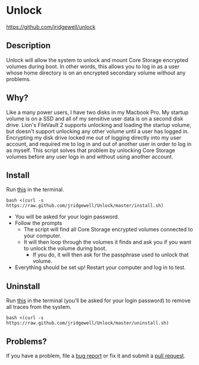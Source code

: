Unlock
=========

https://github.com/jridgewell/unlock

## Description

Unlock will allow the system to unlock and mount Core Storage encrypted volumes during boot. In other words, this allows you to log in as a user whose home directory is on an encrypted secondary volume without any problems.

## Why?

Like a many power users, I have two disks in my Macbook Pro. My startup volume is on a SSD and all of my sensitive user data is on a second disk drive. Lion's FileVault 2 supports unlocking and loading the startup volume, but doesn't support unlocking any other volume until a user has logged in. Encrypting my disk drive locked me out of logging directly into my user account, and required me to log in and out of another user in order to log in as myself. This script solves that problem by unlocking Core Storage volumes before any user logs in and without using another account.

## Install

Run [this][install] in the terminal.

    bash <(curl -s https://raw.github.com/jridgewell/Unlock/master/install.sh)

- You will be asked for your login password.
- Follow the prompts
  * The script will find all Core Storage encrypted volumes connected to your computer.
  * It will then loop through the volumes it finds and ask you if you want to unlock the volume during boot.
    + If you do, it will then ask for the passphrase used to unlock that volume.
- Everything should be set up! Restart your computer and log in to test.

## Uninstall

Run [this][uninstall] in the terminal (you'll be asked for your login password) to remove all traces from the system.

    bash <(curl -s https://raw.github.com/jridgewell/Unlock/master/uninstall.sh)

## Problems?

If you have a problem, file a [bug report][issue] or fix it and submit a [pull request][pull].

[install]: https://raw.github.com/jridgewell/Unlock/master/install.sh
[uninstall]: https://raw.github.com/jridgewell/Unlock/master/uninstall.sh
[issue]: https://github.com/jridgewell/unlock/issues
[pull]: https://github.com/jridgewell/unlock/pulls

